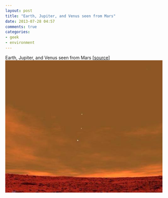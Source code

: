 ```yaml
---
layout: post
title: "Earth, Jupiter, and Venus seen from Mars"
date: 2013-07-28 04:57
comments: true
categories: 
- geek
- environment
---
```

Earth, Jupiter, and Venus seen from Mars [<a href="https://twitter.com/ThatsEarth/status/361390582851072000">source</a>]
<br />
<img src="/assets/2013/earth-jupiter-and-venus-seen-from-mars.jpg">
